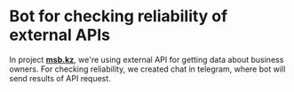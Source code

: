 # Bot for checking reliability of external APIs 
In project [__msb.kz__](https://msb.kz/), we're using external API for getting data about business owners. For checking reliability, we created chat in telegram, where bot will send results of API request.
